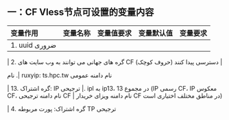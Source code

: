 ## 一：CF Vless节点可设置的变量内容

| 变量作用 | 变量名称| 变量值要求| 变量默认值| 变量要求|
| :--- | :--- | :--- | :--- | :--- |
| ‏1. uuid ضروری |

| 2. گره های جهانی می توانند به وب سایت های CF دسترسی پیدا کنند (حروف کوچک)
|

‏|. نام ruxyip: ts.hpc.tw نام دامنه عمومی

| 13. گره اشتراک: IP ترجیحی |. ipl به ip13، در مجموع 13 (IP رسمی CF، IP معکوس CF، نام دامنه ترجیحی CF | نام دامنه ویزای خریدار CF در مناطق مختلف اختیاری است)

| 4. گره اشتراک: پورت مربوطه TP ترجیحی
